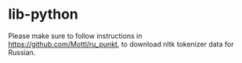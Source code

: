 # lib-python

Please make sure to follow instructions in https://github.com/Mottl/ru_punkt, to download nltk tokenizer data for Russian. 

